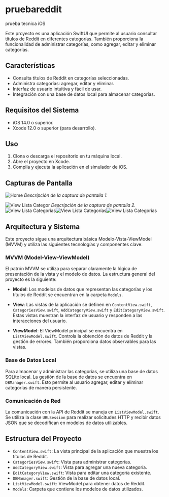 # pruebareddit
prueba tecnica iOS

Este proyecto es una aplicación SwiftUI que permite al usuario consultar títulos de Reddit en diferentes categorías. También proporciona la funcionalidad de administrar categorías, como agregar, editar y eliminar categorías.

## Características

- Consulta títulos de Reddit en categorías seleccionadas.
- Administra categorías: agregar, editar y eliminar.
- Interfaz de usuario intuitiva y fácil de usar.
- Integración con una base de datos local para almacenar categorías.

## Requisitos del Sistema

- iOS 14.0 o superior.
- Xcode 12.0 o superior (para desarrollo).

## Uso

1. Clona o descarga el repositorio en tu máquina local.
2. Abre el proyecto en Xcode.
3. Compila y ejecuta la aplicación en el simulador de iOS.

## Capturas de Pantalla

![Home](screenshots/SS1.png)
*Descripción de la captura de pantalla 1.*

![View Lista Categor](screenshots/SS2.png)
*Descripción de la captura de pantalla 2.*
![View Lista Categorías](screenshots/SS3.png)![View Lista Categorías](screenshots/SS4.png)![View Lista Categorías](screenshots/SS5.png)

## Arquitectura y Sistema

Este proyecto sigue una arquitectura básica Modelo-Vista-ViewModel (MVVM) y utiliza las siguientes tecnologías y componentes clave:

### MVVM (Model-View-ViewModel)

El patrón MVVM se utiliza para separar claramente la lógica de presentación de la vista y el modelo de datos. La estructura general del proyecto es la siguiente:

- **Model**: Los modelos de datos que representan las categorías y los títulos de Reddit se encuentran en la carpeta `Models`.

- **View**: Las vistas de la aplicación se definen en `ContentView.swift`, `CategoriesView.swift`, `AddCategoryView.swift` y `EditCategoryView.swift`. Estas vistas muestran la interfaz de usuario y responden a las interacciones del usuario.

- **ViewModel**: El ViewModel principal se encuentra en `ListViewModel.swift`. Controla la obtención de datos de Reddit y la gestión de errores. También proporciona datos observables para las vistas.

### Base de Datos Local

Para almacenar y administrar las categorías, se utiliza una base de datos SQLite local. La gestión de la base de datos se encuentra en `DBManager.swift`. Esto permite al usuario agregar, editar y eliminar categorías de manera persistente.

### Comunicación de Red

La comunicación con la API de Reddit se maneja en `ListViewModel.swift`. Se utiliza la clase `URLSession` para realizar solicitudes HTTP y recibir datos JSON que se decodifican en modelos de datos utilizables.

## Estructura del Proyecto

- `ContentView.swift`: La vista principal de la aplicación que muestra los títulos de Reddit.
- `CategoriesView.swift`: Vista para administrar categorías.
- `AddCategoryView.swift`: Vista para agregar una nueva categoría.
- `EditCategoryView.swift`: Vista para editar una categoría existente.
- `DBManager.swift`: Gestión de la base de datos local.
- `ListViewModel.swift`: ViewModel para obtener datos de Reddit.
- `Models`: Carpeta que contiene los modelos de datos utilizados.
